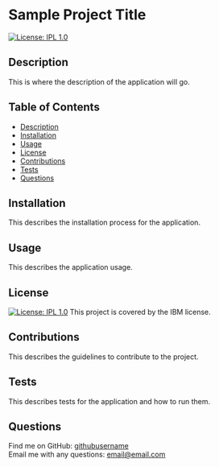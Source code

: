 
  
# Sample Project Title

[![License: IPL 1.0](https://img.shields.io/badge/License-IPL_1.0-blue.svg)](https://opensource.org/licenses/IPL-1.0)

## Description
This is where the description of the application will go.

## Table of Contents
- [Description](#description)
- [Installation](#installation)
- [Usage](#usage)
- [License](#license)
- [Contributions](#contributions)
- [Tests](#tests)
- [Questions](#questions)
 
## Installation
This describes the installation process for the application.

## Usage
This describes the application usage.

## License
[![License: IPL 1.0](https://img.shields.io/badge/License-IPL_1.0-blue.svg)](https://opensource.org/licenses/IPL-1.0)  This project is covered by the IBM license.

## Contributions
This describes the guidelines to contribute to the project.

## Tests
This describes tests for the application and how to run them.

## Questions
Find me on GitHub: [githubusername](https://github.com/githubusername)
<br />
Email me with any questions: [email@email.com](mailto:email@email.com)


